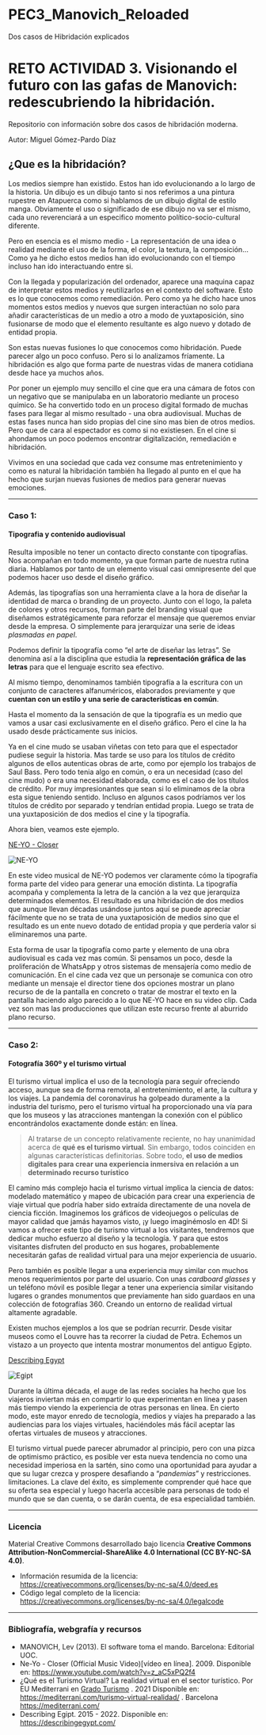 # PEC3_Manovich_Reloaded
Dos casos de Hibridación explicados
# RETO ACTIVIDAD 3. Visionando el futuro con las gafas de Manovich: redescubriendo la hibridación.

Repositorio con información sobre dos casos de hibridación moderna.

Autor: Miguel Gómez-Pardo Díaz

## ¿Que es la hibridación?

Los medios siempre han existido. Estos han ido evolucionando a lo largo de la historia. Un dibujo es un dibujo tanto si nos referimos a una pintura rupestre en Atapuerca como si hablamos de un dibujo digital de estilo manga. Obviamente el uso o significado de ese dibujo no va ser el mismo, cada uno reverenciará a un especifico momento político-socio-cultural diferente. 



Pero en esencia es el mismo medio - La representación de una idea o realidad mediante el uso de la forma, el color, la textura, la composición… Como ya he dicho estos medios han ido evolucionando con el tiempo incluso han ido interactuando entre si.



Con la llegada y popularización del ordenador, aparece una maquina capaz de interpretar estos medios y reutilizarlos en el contexto del software. Esto es lo que conocemos como remediación. Pero como ya he dicho hace unos momentos estos medios y nuevos que surgen interactúan no solo para añadir características de un medio a otro a modo de yuxtaposición, sino fusionarse de modo que el elemento resultante es algo nuevo y dotado de entidad propia.



Son estas nuevas fusiones lo que conocemos como hibridación. Puede parecer algo un poco confuso. Pero si lo analizamos fríamente. La hibridación es algo que forma parte de nuestras vidas de manera cotidiana desde hace ya muchos años.



Por poner un ejemplo muy sencillo el cine que era una cámara de fotos con un negativo que se manipulaba en un laboratorio mediante un proceso químico. Se ha convertido todo en un proceso digital formado de muchas fases para llegar al mismo resultado - una obra audiovisual. Muchas de estas fases nunca han sido propias del cine sino mas bien de otros medios. Pero que de cara al espectador es como si no existiesen. En el cine si ahondamos un poco podemos encontrar digitalización, remediación e hibridación.



Vivimos en una sociedad que cada vez consume mas entretenimiento y como es natural la hibridación también ha llegado al punto en el que ha hecho que surjan nuevas fusiones de medios para generar nuevas emociones.


------


### Caso 1:

#### Tipografia y contenido audiovisual

Resulta imposible no tener un contacto directo constante con tipografías. Nos acompañan en todo momento, ya que forman parte de nuestra rutina diaria. Hablamos por tanto de un elemento visual casi omnipresente del que podemos hacer uso desde el diseño gráfico.

Además, las tipografías son una herramienta clave a la hora de diseñar la identidad de marca o branding de un proyecto. Junto con el logo, la paleta de colores y otros recursos, forman parte del branding visual que diseñamos estratégicamente para reforzar el mensaje que queremos enviar desde la empresa. O simplemente para jerarquizar una serie de ideas *plasmadas en papel*.

Podemos definir la tipografía como “el arte de diseñar las letras”. Se denomina así a la disciplina que estudia la **representación gráfica de las letras** para que el lenguaje escrito sea efectivo.

Al mismo tiempo, denominamos también tipografía a la escritura con un conjunto de caracteres alfanuméricos, elaborados previamente y que **cuentan con un estilo y una serie de características en común**.

Hasta el momento da la sensación de que la tipografía es un medio que vamos a usar casi exclusivamente en el diseño gráfico. Pero el cine la ha usado desde prácticamente sus inicios. 

Ya en el cine mudo se usaban viñetas con teto para que el espectador pudiese seguir la historia. Mas tarde se uso para los títulos de crédito algunos de ellos autenticas obras de arte, como por ejemplo los trabajos de Saul Bass. Pero todo tenia algo en común, o era un necesidad (caso del cine mudo) o era una necesidad elaborada, como es el caso de los títulos de crédito. Por muy impresionantes que sean si lo eliminamos de la obra esta sigue teniendo sentido. Incluso en algunos casos podríamos ver los títulos de crédito por separado y tendrían entidad propia. Luego se trata de una yuxtaposición de dos medios el cine y la tipografía.

Ahora bien, veamos este ejemplo. 

[NE-YO - Closer](https://youtu.be/z_aC5xPQ2f4)

![NE-YO](https://user-images.githubusercontent.com/105526211/168444679-9b7ddaf6-f04b-41d6-96cb-bd5053562e9c.png)


En este video musical de NE-YO podemos ver claramente cómo la tipografía forma parte del video para generar una emoción distinta. La tipografía acompaña y complementa la letra de la canción a la vez que jerarquiza determinados elementos. El resultado es una hibridación de dos medios que aunque llevan décadas usándose juntos aquí se puede apreciar fácilmente que no se trata de una yuxtaposición de medios sino que el resultado es un ente nuevo dotado de entidad propia y que perdería valor si eliminaremos una parte.



Esta forma de usar la tipografía como parte y elemento de una obra audiovisual es cada vez mas común. Si pensamos un poco, desde la proliferación de WhatsApp y otros sistemas de mensajería como medio de comunicación. En el cine cada vez que un personaje se comunica con otro mediante un mensaje el director tiene dos opciones mostrar un plano recurso de de la pantalla en concreto o tratar de mostrar el texto en la pantalla haciendo algo parecido a lo que NE-YO hace en su video clip. Cada vez son mas las producciones que utilizan este recurso frente al aburrido plano recurso.


------


### Caso 2:

#### Fotografía 360º y el turismo virtual

El turismo virtual implica el uso de la tecnología para seguir  ofreciendo acceso, aunque sea de forma remota, al entretenimiento, el  arte, la cultura y los viajes. La pandemia del coronavirus ha golpeado  duramente a la industria del turismo, pero el turismo virtual ha  proporcionado una vía para que los museos y las atracciones mantengan la conexión con el público encontrándolos exactamente donde están: en  línea.



> Al tratarse de un concepto relativamente reciente, no hay unanimidad acerca de **qué es el turismo virtual**. Sin embargo, todos coinciden en algunas características definitorias. Sobre todo, **el uso de medios digitales para crear una experiencia inmersiva en relación a un determinado recurso turístico**



El camino más complejo hacia el turismo virtual implica la ciencia de datos: modelado matemático y mapeo de ubicación para crear una experiencia de viaje virtual que podría haber sido extraída directamente de una novela de ciencia ficción. Imaginemos los gráficos de videojuegos o películas de mayor calidad que jamás hayamos visto, ¡y luego imaginémoslo en 4D! Si vamos a ofrecer este tipo de turismo virtual a los visitantes, tendremos que dedicar mucho esfuerzo al diseño y la tecnología. Y para que estos visitantes disfruten del producto en sus hogares, probablemente necesitarán gafas de realidad virtual para una mejor experiencia de usuario.



Pero también es posible llegar a una experiencia muy similar con muchos menos requerimientos por parte del usuario. Con unas *cardboard glasses* y un teléfono móvil es posible llegar a tener una experiencia similar visitando lugares o grandes monumentos que previamente han sido guardaos en una colección de fotografías 360. Creando un entorno de realidad virtual altamente agradable.



Existen muchos ejemplos a los que se podrían recurrir. Desde visitar museos como el Louvre has ta recorrer la ciudad de Petra. Echemos un vistazo a un proyecto que intenta mostrar monumentos del antiguo Egipto.

[Describing Egypt](https://describingegypt.com/)

![Egipt](https://user-images.githubusercontent.com/105526211/168482684-684827ef-a428-4c52-8a8c-bf1d75440d34.png)


Durante la última década, el auge de las redes sociales ha hecho que los viajeros inviertan más en compartir lo que experimentan en línea y pasen más tiempo viendo la experiencia de otras personas en línea. En cierto modo, este mayor enredo de tecnología, medios y viajes ha preparado a las audiencias para los viajes virtuales, haciéndoles más fácil aceptar las ofertas virtuales de museos y atracciones.



El turismo virtual puede parecer abrumador al principio, pero con una pizca de optimismo práctico, es posible ver esta nueva tendencia no como una necesidad imperiosa en la sartén, sino como una oportunidad para ayudar a que su lugar crezca y prospere desafiando a “*pandemias*” y restricciones. limitaciones. La clave del éxito, es simplemente comprender qué hace que su oferta sea especial y luego hacerla accesible para personas de todo el mundo que se dan cuenta, o se darán cuenta, de esa especialidad también.



------

### Licencia

Material Creative Commons desarrollado bajo licencia **Creative Commons Attribution-NonCommercial-ShareAlike 4.0 International (CC BY-NC-SA 4.0)**.

- Información resumida de la licencia: https://creativecommons.org/licenses/by-nc-sa/4.0/deed.es
- Código legal completo de la licencia: https://creativecommons.org/licenses/by-nc-sa/4.0/legalcode

------

### Bibliografía, webgrafía y recursos

- MANOVICH, Lev (2013). El software toma el mando. Barcelona: Editorial UOC. 
- Ne-Yo - Closer (Official Music Video)[vídeo en línea]. 2009. Disponible en: https://www.youtube.com/watch?v=z_aC5xPQ2f4
- ¿Qué es el Turismo Virtual? La realidad virtual en el sector turístico. Por EU Mediterrani en [Grado Turismo](https://mediterrani.com/blog/category/grado-turismo/) . 2021 Disponible en: https://mediterrani.com/turismo-virtual-realidad/ . Barcelona  https://mediterrani.com/
- Describing Egipt. 2015 - 2022. Disponible en: https://describingegypt.com/  								
